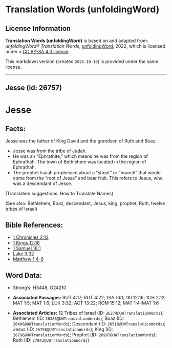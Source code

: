 # Translation Words (unfoldingWord)

## License Information

**Translation Words (unfoldingWord)** is based on and adapted from: _unfoldingWord® Translation Words_, [unfoldingWord](https://unfoldingword.org/utw), 2022, which is licensed under a [CC BY-SA 4.0 license](https://creativecommons.org/licenses/by-sa/4.0/legalcode.en).

This markdown version (created `2025-10-16`) is provided under the same license.



--------------------------------

## Jesse (id: 26757)

Jesse
=====

Facts:
------

Jesse was the father of King David and the grandson of Ruth and Boaz.

* Jesse was from the tribe of Judah.
* He was an “Ephrathite,” which means he was from the region of Ephrathah. The town of Bethlehem was located in the region of Ephrathah.
* The prophet Isaiah prophesied about a “shoot” or “branch” that would come from the “root of Jesse” and bear fruit. This refers to Jesus, who was a descendant of Jesse.

(Translation suggestions: How to Translate Names)

(See also: Bethlehem, Boaz, descendant, Jesus, king, prophet, Ruth, twelve tribes of Israel)

Bible References:
-----------------

* [1 Chronicles 2:12](https://ref.ly/1Chr2:12)
* [1 Kings 12:16](https://ref.ly/1Kgs12:16)
* [1 Samuel 16:1](https://ref.ly/1Sam16:1)
* [Luke 3:32](https://ref.ly/Luke3:32)
* [Matthew 1:4–6](https://ref.ly/Matt1:4-Matt1:6)

Word Data:
----------

* Strong’s: H3448, G24210

* **Associated Passages:** RUT 4:17; RUT 4:22; 1SA 16:1; 1KI 12:16; 1CH 2:12; MAT 1:5; MAT 1:6; LUK 3:32; ACT 13:22; ROM 15:12; MAT 1:4–MAT 1:6
* **Associated Articles:** 12 Tribes of Israel (ID: `26274@UWTranslationWords`); Bethlehem (ID: `26388@UWTranslationWords`); Boaz (ID: `26406@UWTranslationWords`); Descendant (ID: `26518@UWTranslationWords`); Jesus (ID: `26758@UWTranslationWords`); King (ID: `26796@UWTranslationWords`); Prophet (ID: `26987@UWTranslationWords`); Ruth (ID: `27043@UWTranslationWords`)

